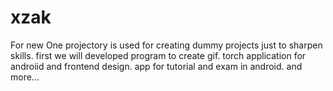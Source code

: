 # xzak
For new One
projectory is used for creating dummy projects just to sharpen skills.
first we will developed program to create gif.
torch application for androiid and frontend design.
app for tutorial and exam in android.
and more...


